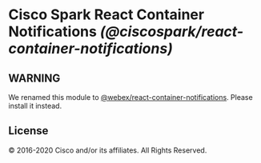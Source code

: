 # Cisco Spark React Container Notifications _(@ciscospark/react-container-notifications)_

## WARNING

We renamed this module to [@webex/react-container-notifications](https://www.npmjs.com/package/@webex/react-container-notifications). Please install it instead.

## License

© 2016-2020 Cisco and/or its affiliates. All Rights Reserved.
